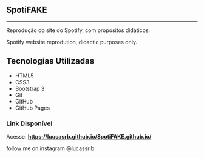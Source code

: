 ## SpotiFAKE 
---
Reprodução do site do Spotify, com propósitos didáticos. 

Spotify website reprodution, didactic purposes only.

## Tecnologias Utilizadas 
- HTML5
- CSS3
- Bootstrap 3
- Git
- GitHub
- GitHub Pages

### Link Disponível

Acesse: **https://luucasrb.github.io/SpotiFAKE.github.io/**

follow me on instagram @lucassrib
